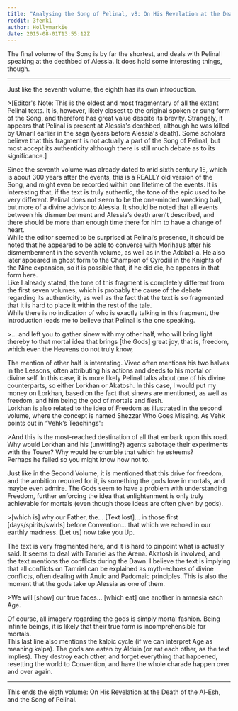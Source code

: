 ```yaml
---
title: "Analysing the Song of Pelinal, v8: On His Revelation at the Death of the Al-Esh"
reddit: 3fenk1
author: Hollymarkie
date: 2015-08-01T13:55:12Z
---
```


The final volume of the Song is by far the shortest, and deals with Pelinal speaking at the deathbed of Alessia. It does hold some interesting things, though.

***
Just like the seventh volume, the eighth has its own introduction.

&gt;[Editor's Note: This is the oldest and most fragmentary of all the extant Pelinal texts. It is, however, likely closest to the original spoken or sung form of the Song, and therefore has great value despite its brevity. Strangely, it appears that Pelinal is present at Alessia's deathbed, although he was killed by Umaril earlier in the saga (years before Alessia's death). Some scholars believe that this fragment is not actually a part of the Song of Pelinal, but most accept its authenticity although there is still much debate as to its significance.]

Since the seventh volume was already dated to mid sixth century 1E, which is about 300 years after the events, this is a REALLY old version of the Song, and might even be recorded within one lifetime of the events. It is interesting that, if the text is truly authentic, the tone of the epic used to be very different. Pelinal does not seem to be the one-minded wrecking ball, but more of a divine advisor to Alessia. It should be noted that all events between his dismemberment and Alessia’s death aren’t described, and there should be more than enough time there for him to have a change of heart.  
While the editor seemed to be surprised at Pelinal’s presence, it should be noted that he appeared to be able to converse with Morihaus after his dismemberment in the seventh volume, as well as in the Adabal-a. He also later appeared in ghost form to the Champion of Cyrodiil in the Knights of the Nine expansion, so it is possible that, if he did die, he appears in that form here.  
Like I already stated, the tone of this fragment is completely different from the first seven volumes, which is probably the cause of the debate regarding its authenticity, as well as the fact that the text is so fragmented that it is hard to place it within the rest of the tale.  
While there is no indication of who is exactly talking in this fragment, the introduction leads me to believe that Pelinal is the one speaking.

&gt;... and left you to gather sinew with my other half, who will bring light thereby to that mortal idea that brings [the Gods] great joy, that is, freedom, which even the Heavens do not truly know,

The mention of other half is interesting. Vivec often mentions his two halves in the Lessons, often attributing his actions and deeds to his mortal or divine self. In this case, it is more likely Pelinal talks about one of his divine counterparts, so either Lorkhan or Akatosh. In this case, I would put my money on Lorkhan, based on the fact that sinews are mentioned, as well as freedom, and him being the god of mortals and flesh.  
Lorkhan is also related to the idea of Freedom as illustrated in the second volume, where the concept is named Shezzar Who Goes Missing. As Vehk points out in “Vehk’s Teachings”:

&gt;And this is the most-reached destination of all that embark upon this road. Why would Lorkhan and his (unwitting?) agents sabotage their experiments with the Tower? Why would he crumble that which he esteems?  
Perhaps he failed so you might know how not to.

Just like in the Second Volume, it is mentioned that this drive for freedom, and the ambition required for it, is something the gods love in mortals, and maybe even admire. The Gods seem to have a problem with understanding Freedom, further enforcing the idea that enlightenment is only truly achievable for mortals (even though those ideas are often given by gods).

&gt;[which is] why our Father, the... [Text lost]... in those first [days/spirits/swirls] before Convention... that which we echoed in our earthly madness. [Let us] now take you Up.

The text is very fragmented here, and it is hard to pinpoint what is actually said. It seems to deal with Tamriel as the Arena. Akatosh is involved, and the text mentions the conflicts during the Dawn. I believe the text is implying that all conflicts on Tamriel can be explained as myth-echoes of divine conflicts, often dealing with Anuic and Padomaic principles. This is also the moment that the gods take up Alessia as one of them.

&gt;We will [show] our true faces... [which eat] one another in amnesia each Age.

Of course, all imagery regarding the gods is simply mortal fashion. Being infinite beings, it is likely that their true form is incomprehensible for mortals.  
This last line also mentions the kalpic cycle (if we can interpret Age as meaning kalpa). The gods are eaten by Alduin (or eat each other, as the text implies). They destroy each other, and forget everything that happened, resetting the world to Convention, and have the whole charade happen over and over again.

***

This ends the eigth volume: On His Revelation at the Death of the Al-Esh, and the Song of Pelinal.

